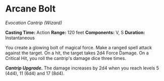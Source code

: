 # Arcane Bolt
*Evocation Cantrip (Wizard)*

**Casting Time:** Action
**Range:** 120 feet
**Components:** V, S
**Duration:** Instantaneous

You create a glowing bolt of magical force. Make a ranged spell attack against the target. On a hit, the target takes 2d4 Force Damage. On a Critical Hit, you roll the cantrip's damage dice three times.

***Cantrip Upgrade.*** The damage increases by 2d4 when you reach levels 5 (4d4), 11 (6d4) and 17 (8d4).